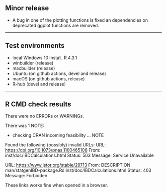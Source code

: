 ## Minor release

- A bug in one of the plotting functions is fixed an dependencies on deprecated ggplot functions are removed.

----

## Test environments

* local Windows 10 install, R 4.3.1
* winbuilder (release)
* macbuilder (release)
* Ubuntu (on github actions, devel and release)
* macOS (on github actions, release)
* R-hub (devel and release)

----

## R CMD check results

There were no ERRORs or WARNINGs.

There was 1 NOTE:

* checking CRAN incoming feasibility ... NOTE

Found the following (possibly) invalid URLs:
  URL: https://doi.org/10.1073/pnas.1100465108
    From: inst/doc/IBDCalculations.html
    Status: 503
    Message: Service Unavailable
    
  URL: https://www.jstor.org/stable/29713
    From: DESCRIPTION
          man/statgenIBD-package.Rd
          inst/doc/IBDCalculations.html
    Status: 403
    Message: Forbidden
    
These links works fine when opened in a browser.
    
